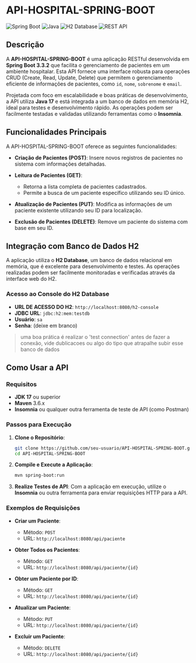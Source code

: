 # API-HOSPITAL-SPRING-BOOT

![Spring Boot](https://img.shields.io/badge/Spring%20Boot-3.3.2-brightgreen)
![Java](https://img.shields.io/badge/Java-17-blue)
![H2 Database](https://img.shields.io/badge/H2-Embedded%20Database-lightgrey)
![REST API](https://img.shields.io/badge/REST%20API-CRUD%20Operations-orange)

## Descrição

A **API-HOSPITAL-SPRING-BOOT** é uma aplicação RESTful desenvolvida em **Spring Boot 3.3.2** que facilita o gerenciamento de pacientes em um ambiente hospitalar. Esta API fornece uma interface robusta para operações CRUD (Create, Read, Update, Delete) que permitem o gerenciamento eficiente de informações de pacientes, como `id`, `nome`, `sobrenome` e `email`.

Projetada com foco em escalabilidade e boas práticas de desenvolvimento, a API utiliza **Java 17** e está integrada a um banco de dados em memória H2, ideal para testes e desenvolvimento rápido. As operações podem ser facilmente testadas e validadas utilizando ferramentas como o **Insomnia**.

## Funcionalidades Principais

A API-HOSPITAL-SPRING-BOOT oferece as seguintes funcionalidades:

- **Criação de Pacientes (POST)**: Insere novos registros de pacientes no sistema com informações detalhadas.

- **Leitura de Pacientes (GET)**:
    - Retorna a lista completa de pacientes cadastrados.
    - Permite a busca de um paciente específico utilizando seu ID único.

- **Atualização de Pacientes (PUT)**: Modifica as informações de um paciente existente utilizando seu ID para localização.

- **Exclusão de Pacientes (DELETE)**: Remove um paciente do sistema com base em seu ID.

## Integração com Banco de Dados H2

A aplicação utiliza o **H2 Database**, um banco de dados relacional em memória, que é excelente para desenvolvimento e testes. As operações realizadas podem ser facilmente monitoradas e verificadas através da interface web do H2.

### Acesso ao Console do H2 Database

- **URL DE ACESSO DO H2**: `http://localhost:8080/h2-console`
- **JDBC URL**: `jdbc:h2:mem:testdb`
- **Usuário**: `sa`
- **Senha**: (deixe em branco)

> uma boa prática é realizar o 'test connection' antes de fazer a conexão, vide dublicacoes ou algo do tipo que atrapalhe subir esse banco de dados
## Como Usar a API

### Requisitos

- **JDK 17** ou superior
- **Maven** 3.6.x
- **Insomnia** ou qualquer outra ferramenta de teste de API (como Postman)

### Passos para Execução

1. **Clone o Repositório**:
    ```bash
    git clone https://github.com/seu-usuario/API-HOSPITAL-SPRING-BOOT.git
    cd API-HOSPITAL-SPRING-BOOT
    ```

2. **Compile e Execute a Aplicação**:
    ```bash
    mvn spring-boot:run
    ```

3. **Realize Testes de API**:
   Com a aplicação em execução, utilize o **Insomnia** ou outra ferramenta para enviar requisições HTTP para a API.

### Exemplos de Requisições

- **Criar um Paciente**:
    - Método: `POST`
    - URL: `http://localhost:8080/api/paciente`
    
- **Obter Todos os Pacientes**:
    - Método: `GET`
    - URL: `http://localhost:8080/api/paciente/{id}`

- **Obter um Paciente por ID**:
    - Método: `GET`
    - URL: `http://localhost:8080/api/paciente/{id}`

- **Atualizar um Paciente**:
    - Método: `PUT`
    - URL: `http://localhost:8080/api/paciente/{id}`
    
- **Excluir um Paciente**:
    - Método: `DELETE`
    - URL: `http://localhost:8080/api/paciente/{id}`

